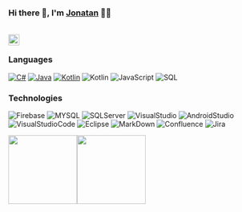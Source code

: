 ### Hi there 👋, I'm [Jonatan](https://github.com/Jonnhyx) 👨‍💻
<br/>
<a href="https://www.linkedin.com/in/jonatanperezrodriguez/">
  <img align="left" alt="Jonatan's Linkedin" width="22px" src="https://cdn.jsdelivr.net/npm/simple-icons@v3/icons/linkedin.svg" />
</a>
<br/>

### Languages

[![C#](https://img.shields.io/badge/-C%20Sharp-000?&logo=c-sharp)](https://github.com/Jonnhyx?tab=repositories&q=&type=&language=csharp)
[![Java](https://img.shields.io/badge/-Java-000?&logo=Java&logoColor=007396)](https://github.com/Jonnhyx?tab=repositories&q=&type=&language=java)
[![Kotlin](https://img.shields.io/badge/-Kotlin-000?&logo=Kotlin)](https://github.com/Jonnhyx?tab=repositories&q=&type=&language=kotlin)
![Kotlin](https://img.shields.io/badge/-PHP-000?&logo=php)
![JavaScript](https://img.shields.io/badge/-JavaScript-000?&logo=JavaScript&logoColor=ddc508)
![SQL](https://img.shields.io/badge/-SQL-000?&logo=MySQL&logoColor=4479A1)

### Technologies

![Firebase](https://img.shields.io/badge/-Firebase-000?&logo=firebase)
![MYSQL](https://img.shields.io/badge/-MYSQL-000?&logo=mysql)
![SQLServer](https://img.shields.io/badge/-Microsoft%20SQL%20Server-000?&logo=microsoft-sql-server)
![VisualStudio](https://img.shields.io/badge/-Visual%20Studio-000?&logo=visual-studio)
![AndroidStudio](https://img.shields.io/badge/-Android%20Studio-000?&logo=android-studio)
![VisualStudioCode](https://img.shields.io/badge/-Visual%20Studio%20Code-000?&logo=visual-studio-code)
![Eclipse](https://img.shields.io/badge/-Eclipse-000?&logo=eclipse)
![MarkDown](https://img.shields.io/badge/-MarkDown-000?&logo=markdown)
![Confluence](https://img.shields.io/badge/-Confluence-000?&logo=confluence)
![Jira](https://img.shields.io/badge/-Jira-000?&logo=Jira-Software&logoColor=0052CC)


<a href="https://jonnhyx.github.io/Portafolio/"><img height="137px" src="https://github-readme-stats.vercel.app/api?username=jonnhyx&hide_title=true&hide_border=true&show_icons=true&include_all_commits=true&count_private=true&line_height=21&text_color=000&icon_color=000&bg_color=0,ea6161,ffc64d,fffc4d,52fa5a&theme=graywhite" /><!-- wi*quL3fcV --><img height="137px" src="https://github-readme-stats.vercel.app/api/top-langs/?username=jonnhyx&hide=html&hide_title=true&hide_border=true&layout=compact&langs_count=7&exclude_repo=comp426,Redventures-Movie-Quotes&text_color=000&icon_color=fff&bg_color=0,52fa5a,4dfcff,c64dff&theme=graywhite" /></a>
